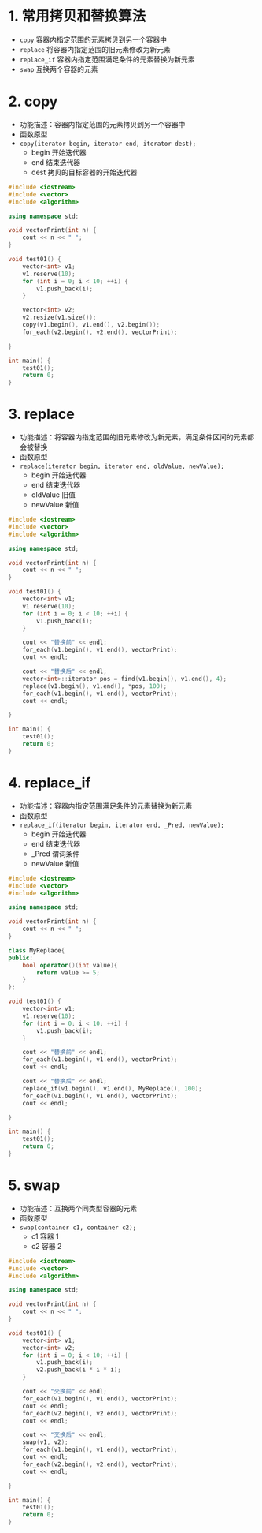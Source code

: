 # 1. 常用拷贝和替换算法
+ `copy` 容器内指定范围的元素拷贝到另一个容器中
+ `replace` 将容器内指定范围的旧元素修改为新元素
+ `replace_if` 容器内指定范围满足条件的元素替换为新元素
+ `swap` 互换两个容器的元素

# 2. copy
+ 功能描述：容器内指定范围的元素拷贝到另一个容器中
+ 函数原型
+ `copy(iterator begin, iterator end, iterator dest);` 
  + begin 开始迭代器
  + end 结束迭代器
  + dest 拷贝的目标容器的开始迭代器

```cpp
#include <iostream>
#include <vector>
#include <algorithm>

using namespace std;

void vectorPrint(int n) {
    cout << n << " ";
}

void test01() {
    vector<int> v1;
    v1.reserve(10);
    for (int i = 0; i < 10; ++i) {
        v1.push_back(i);
    }

    vector<int> v2;
    v2.resize(v1.size());
    copy(v1.begin(), v1.end(), v2.begin());
    for_each(v2.begin(), v2.end(), vectorPrint);

}

int main() {
    test01();
    return 0;
}
```

# 3. replace
+ 功能描述：将容器内指定范围的旧元素修改为新元素，满足条件区间的元素都会被替换
+ 函数原型
+ `replace(iterator begin, iterator end, oldValue, newValue);` 
  + begin 开始迭代器
  + end 结束迭代器
  + oldValue 旧值
  + newValue 新值

```cpp
#include <iostream>
#include <vector>
#include <algorithm>

using namespace std;

void vectorPrint(int n) {
    cout << n << " ";
}

void test01() {
    vector<int> v1;
    v1.reserve(10);
    for (int i = 0; i < 10; ++i) {
        v1.push_back(i);
    }

    cout << "替换前" << endl;
    for_each(v1.begin(), v1.end(), vectorPrint);
    cout << endl;

    cout << "替换后" << endl;
    vector<int>::iterator pos = find(v1.begin(), v1.end(), 4);
    replace(v1.begin(), v1.end(), *pos, 100);
    for_each(v1.begin(), v1.end(), vectorPrint);
    cout << endl;

}

int main() {
    test01();
    return 0;
}
```

# 4. replace_if
+ 功能描述：容器内指定范围满足条件的元素替换为新元素
+ 函数原型
+ `replace_if(iterator begin, iterator end, _Pred, newValue);` 
  + begin 开始迭代器
  + end 结束迭代器
  + _Pred 谓词条件
  + newValue 新值

```cpp
#include <iostream>
#include <vector>
#include <algorithm>

using namespace std;

void vectorPrint(int n) {
    cout << n << " ";
}

class MyReplace{
public:
    bool operator()(int value){
        return value >= 5;
    }
};

void test01() {
    vector<int> v1;
    v1.reserve(10);
    for (int i = 0; i < 10; ++i) {
        v1.push_back(i);
    }

    cout << "替换前" << endl;
    for_each(v1.begin(), v1.end(), vectorPrint);
    cout << endl;

    cout << "替换后" << endl;
    replace_if(v1.begin(), v1.end(), MyReplace(), 100);
    for_each(v1.begin(), v1.end(), vectorPrint);
    cout << endl;

}

int main() {
    test01();
    return 0;
}
```

# 5. swap
+ 功能描述：互换两个同类型容器的元素
+ 函数原型
+ `swap(container c1, container c2);`
  + c1 容器 1
  + c2 容器 2

```cpp
#include <iostream>
#include <vector>
#include <algorithm>

using namespace std;

void vectorPrint(int n) {
    cout << n << " ";
}

void test01() {
    vector<int> v1;
    vector<int> v2;
    for (int i = 0; i < 10; ++i) {
        v1.push_back(i);
        v2.push_back(i * i * i);
    }

    cout << "交换前" << endl;
    for_each(v1.begin(), v1.end(), vectorPrint);
    cout << endl;
    for_each(v2.begin(), v2.end(), vectorPrint);
    cout << endl;

    cout << "交换后" << endl;
    swap(v1, v2);
    for_each(v1.begin(), v1.end(), vectorPrint);
    cout << endl;
    for_each(v2.begin(), v2.end(), vectorPrint);
    cout << endl;

}

int main() {
    test01();
    return 0;
}
```
